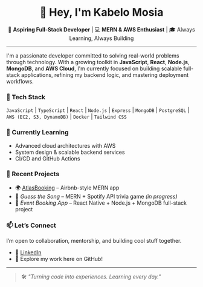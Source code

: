 <h1 align="center">👋 Hey, I'm Kabelo Mosia</h1>

<p align="center">
  🚀 <strong>Aspiring Full-Stack Developer</strong> | 💻 <strong>MERN & AWS Enthusiast</strong> | 🎓 Always Learning, Always Building
</p>

---

I'm a passionate developer committed to solving real-world problems through technology. With a growing toolkit in **JavaScript**, **React**, **Node.js**, **MongoDB**, and **AWS Cloud**, I'm currently focused on building scalable full-stack applications, refining my backend logic, and mastering deployment workflows.

### 🔧 Tech Stack  
`JavaScript` | `TypeScript` | `React` | `Node.js` | `Express` | `MongoDB` | `PostgreSQL` | `AWS (EC2, S3, DynamoDB)` | `Docker` | `Tailwind CSS`

### 🧠 Currently Learning  
- Advanced cloud architectures with AWS  
- System design & scalable backend services  
- CI/CD and GitHub Actions

### 📌 Recent Projects  
- 🌍 [AtlasBooking](https://github.com/KabeloMosia/AtlasBooking) – Airbnb-style MERN app  
- 🎵 *Guess the Song* – MERN + Spotify API trivia game *(in progress)*  
- 📅 *Event Booking App* – React Native + Node.js + MongoDB full-stack project

### 📫 Let’s Connect  
I’m open to collaboration, mentorship, and building cool stuff together.

- 📍 [LinkedIn](https://www.linkedin.com/in/kabelomosia/)
- 💼 Explore my work here on GitHub!

---

> 🛠️ _"Turning code into experiences. Learning every day."_  
